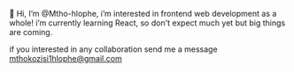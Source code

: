  👋 Hi, I’m @Mtho-hlophe, i’m interested in frontend web development as a whole!
    i’m currently learning React, so don't expect much yet but big things are coming.
 
   if you interested in any collaboration send me a message mthokozisi1hlophe@gmail.com

